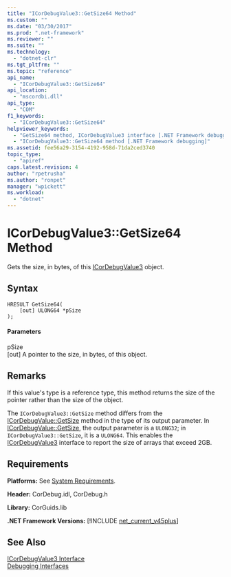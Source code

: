 ```yaml
---
title: "ICorDebugValue3::GetSize64 Method"
ms.custom: ""
ms.date: "03/30/2017"
ms.prod: ".net-framework"
ms.reviewer: ""
ms.suite: ""
ms.technology: 
  - "dotnet-clr"
ms.tgt_pltfrm: ""
ms.topic: "reference"
api_name: 
  - "ICorDebugValue3::GetSize64"
api_location: 
  - "mscordbi.dll"
api_type: 
  - "COM"
f1_keywords: 
  - "ICorDebugValue3::GetSize64"
helpviewer_keywords: 
  - "GetSize64 method, ICorDebugValue3 interface [.NET Framework debugging]"
  - "ICorDebugValue3::GetSize64 method [.NET Framework debugging]"
ms.assetid: fee56a29-3154-4192-958d-71da2ced3740
topic_type: 
  - "apiref"
caps.latest.revision: 4
author: "rpetrusha"
ms.author: "ronpet"
manager: "wpickett"
ms.workload: 
  - "dotnet"
---
```

# ICorDebugValue3::GetSize64 Method
Gets the size, in bytes, of this [ICorDebugValue3](../../../../docs/framework/unmanaged-api/debugging/icordebugvalue3-interface.md) object.  
  
## Syntax  
  
```  
HRESULT GetSize64(  
    [out] ULONG64 *pSize  
);  
```  
  
#### Parameters  
 pSize  
 [out] A pointer to the size, in bytes, of this object.  
  
## Remarks  
 If this value's type is a reference type, this method returns the size of the pointer rather than the size of the object.  
  
 The `ICorDebugValue3::GetSize` method differs from the [ICorDebugValue::GetSize](../../../../docs/framework/unmanaged-api/debugging/icordebugvalue-getsize-method.md) method in the type of its output parameter. In [ICorDebugValue::GetSize](../../../../docs/framework/unmanaged-api/debugging/icordebugvalue-getsize-method.md), the output parameter is a `ULONG32`; in `ICorDebugValue3::GetSize`, it is a `ULONG64`. This enables the [ICorDebugValue3](../../../../docs/framework/unmanaged-api/debugging/icordebugvalue3-interface.md) interface to report the size of arrays that exceed 2GB.  
  
## Requirements  
 **Platforms:** See [System Requirements](../../../../docs/framework/get-started/system-requirements.md).  
  
 **Header:** CorDebug.idl, CorDebug.h  
  
 **Library:** CorGuids.lib  
  
 **.NET Framework Versions:** [!INCLUDE [net_current_v45plus](../../../../includes/net-current-v45plus-md.md)]  
  
## See Also  
 [ICorDebugValue3 Interface](../../../../docs/framework/unmanaged-api/debugging/icordebugvalue3-interface.md)  
 [Debugging Interfaces](../../../../docs/framework/unmanaged-api/debugging/debugging-interfaces.md)
